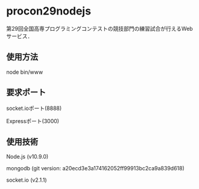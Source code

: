 # procon29nodejs

第29回全国高専プログラミングコンテストの競技部門の練習試合が行えるWebサービス．

## 使用方法

node bin/www

## 要求ポート
socket.ioポート(8888)

Expressポート(3000)

## 使用技術
Node.js (v10.9.0)

mongodb (git version: a20ecd3e3a174162052ff99913bc2ca9a839d618)

socket.io (v2.1.1)
